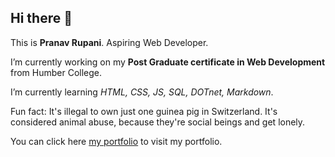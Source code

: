 ## Hi there 👋

This is **Pranav Rupani**. Aspiring Web Developer.

I’m currently working on my **Post Graduate certificate in Web Development** from Humber College.

I’m currently learning *HTML, CSS, JS, SQL, DOTnet, Markdown*.

Fun fact: It's illegal to own just one guinea pig in Switzerland. It's considered animal abuse, because they're social beings and get lonely.

You can click here [my portfolio](https://www.youtube.com/watch?v=dQw4w9WgXcQ) to visit my portfolio.

<!--
**pranavrupani/pranavrupani** is a ✨ _special_ ✨ repository because its `README.md` (this file) appears on your GitHub profile.

Here are some ideas to get you started:

- 🔭 I’m currently working on ...
- 🌱 I’m currently learning ...
- 👯 I’m looking to collaborate on ...
- 🤔 I’m looking for help with ...
- 💬 Ask me about ...
- 📫 How to reach me: ...
- 😄 Pronouns: ...
- ⚡ Fun fact: ...
-->

